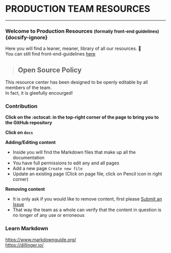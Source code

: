 # PRODUCTION TEAM RESOURCES
***
### Welcome to Production Resources <small>(formally front-end guidelines) </small> {docsify-ignore}  
Here you will find a leaner, meaner, library of all our resources. :clap:  
You can still find front-end-guidelines [here](https://github.com/bs-production/front-end-guidelines)

> ## Open Source Policy 

This resource center has been designed to be openly editable by all members of the team.  
In fact, it is gleefully encourged!

### Contribution

**Click on the :octocat: in the top-right corner of the page to bring you to the GitHub repository**  

**Click on `docs`**  

**Adding/Editing content**  
  - Inside you will find the Markdown files that make up all the documentation  
  - You have full permissions to edit any and all pages    
  - Add a new page `Create new file`  
  - Update an existing page (Click on page file, click on Pencil icon in right corner)  

**Removing content** 
  - It is only ask if you would like to remove content, first please [Submit an Issue](https://github.com/chrisroselli/production-team-resources/issues)  
  - That way the team as a whole can verify that the content in question is no longer of any use or erroneous

### Learn Markdown
https://www.markdownguide.org/  
https://dillinger.io/


